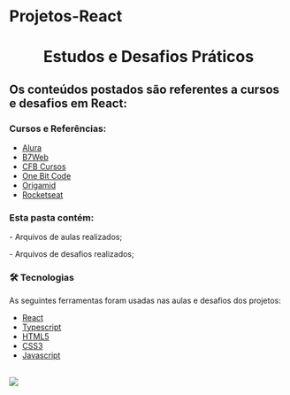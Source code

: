 # Projetos-React
<h1 align="center">Estudos e Desafios Práticos</h1> 
<h2> Os conteúdos postados são referentes a cursos e desafios em React:</h2>

<h3>Cursos e Referências:</h3>
<ul>
 <li><a href="https://www.alura.com.br/escola-front-end"> Alura</a></li>
 <li><a href="https://b7web.com.br/"> B7Web</a></li>
 <li><a href="https://www.youtube.com/channel/UCqHIWCQSq0yeE-1nbcRnt2w"> CFB Cursos</a></li>
 <li><a href="https://programador.onebitcode.com/">One Bit Code</a></li>
 <li><a href="https://www.origamid.com/">Origamid</a></li>
 <li><a href="https://www.rocketseat.com.br/discover"> Rocketseat</a></li>
</ul>


<h3>Esta pasta contém:</h3> 
 <p> - Arquivos de aulas realizados;</p>
 <p>- Arquivos de desafios realizados; </p>
 
### 🛠 Tecnologias

As seguintes ferramentas foram usadas nas aulas e desafios dos projetos:

- [React](https://reactjs.org/)
- [Typescript](https://www.typescriptlang.org/pt/docs/handbook/react.html)
- [HTML5](https://developer.mozilla.org/pt-BR/docs/Web/HTML)
- [CSS3](https://developer.mozilla.org/pt-BR/docs/Web/CSS)
- [Javascript](https://developer.mozilla.org/pt-BR/docs/Web/JavaScript)
<br>
 
 <img src="https://img.shields.io/static/v1?label=DEV&message=Darcisio Almeida&color=7159c1&style=for-the-badge&logo=ghost"/>
